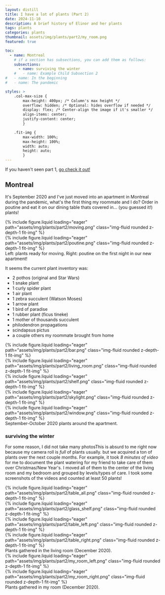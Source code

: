 ```yaml
---
layout: distill
title: I have a lot of plants (Part 2)
date: 2024-11-10
description: A brief history of Elinor and her plants 
tags: plants
categories: plants
thumbnail: assets/img/plants/part2/my_room.png
featured: true

toc:
  - name: Montreal
    # if a section has subsections, you can add them as follows:
    subsections:
      - name: surviving the winter
    #   - name: Example Child Subsection 2
#   - name: In the beginning
#   - name: The pandemic

styles: >
    .col-max-size {
        max-height: 400px; /* Column's max height */
        overflow: hidden; /* Optional: hides overflow if needed */
        display: flex; /* Center-align the image if it's smaller */
        align-items: center;
        justify-content: center;
        }

    .fit-img {
        max-width: 100%;
        max-height: 100%;
        width: auto;
        height: auto;
        }
---
```


If you haven't seen part 1, [go check it out!](https://elinorp-d.github.io/blog/2024/plants-part-1/)

## Montreal

It's September 2020 and I've just moved into an apartment in Montreal during the pandemic, what's the first thing my roommate and I do? Order in poutine and eat it on our dining table thats covered in... (you guessed it!) plants! 

<div class="row mt-3">
    <div class="col-sm mt-3 mt-md-0 col-max-size">
        {% include figure.liquid loading="eager" path="assets/img/plants/part2/moving.png" class="img-fluid rounded z-depth-1 fit-img"  %}
    </div>
    <div class="col-sm mt-3 mt-md-0 col-max-size">
        {% include figure.liquid loading="eager" path="assets/img/plants/part2/poutine.png" class="img-fluid rounded z-depth-1 fit-img"  %}
    </div>
</div>
<div class="caption">
    Left: plants ready for moving. Right: poutine on the first night in our new apartment!
</div>

It seems the current plant inventory was:
* 2 pothos (original and Star Wars)
* 1 snake plant
* 1 curly spider plant
* 1 air plant
* 1 zebra succulent (Watson Moses)
* 1 arrow plant
* 1 bird of paradise
* 1 rubber plant (ficus tineke)
* 1 mother of thousands succulent
* philodendron propagations
* scindapsus pictus
* a couple others my roommate brought from home

<div class="row mt-3">
    <div class="col-sm mt-3 mt-md-0 col-max-size">
        {% include figure.liquid loading="eager" path="assets/img/plants/part2/bar.png" class="img-fluid rounded z-depth-1 fit-img"  %}
    </div>
    <div class="col-sm mt-3 mt-md-0 col-max-size">
        {% include figure.liquid loading="eager" path="assets/img/plants/part2/living_room.png" class="img-fluid rounded z-depth-1 fit-img"  %}
    </div>
     <div class="col-sm mt-3 mt-md-0 col-max-size">
        {% include figure.liquid loading="eager" path="assets/img/plants/part2/shelf.png" class="img-fluid rounded z-depth-1 fit-img"  %}
    </div>
     <div class="col-sm mt-3 mt-md-0 col-max-size">
        {% include figure.liquid loading="eager" path="assets/img/plants/part2/skylight.png" class="img-fluid rounded z-depth-1 fit-img"  %}
    </div>
     <div class="col-sm mt-3 mt-md-0 col-max-size">
        {% include figure.liquid loading="eager" path="assets/img/plants/part2/window.png" class="img-fluid rounded z-depth-1 fit-img"  %}
    </div>
</div>
<div class="caption">
    September-October 2020 plants around the apartment.
</div>

### surviving the winter
For some reason, I did not take many photos<d-footnote>This is absurd to me right now because my camera roll is _full_ of plants usually.</d-footnote> but we acquired a ton of plants over the next couple months. For example, it took _8 minutes of video_ for me to document the plant watering for my friend to take care of them over Christmas/New Year's. I moved all of them to the center of the living room and my bedroom and grouped by levels/types of care. I took some screenshots of the videos and counted at least 50 plants!


<div class="row mt-3">
    <div class="col-sm mt-3 mt-md-0 col-max-size">
        {% include figure.liquid loading="eager" path="assets/img/plants/part2/table_all.png" class="img-fluid rounded z-depth-1 fit-img"  %}
    </div>
    <div class="col-sm mt-3 mt-md-0 col-max-size">
        {% include figure.liquid loading="eager" path="assets/img/plants/part2/glass_shelf.png" class="img-fluid rounded z-depth-1 fit-img"  %}
    </div>
     <div class="col-sm mt-3 mt-md-0 col-max-size">
        {% include figure.liquid loading="eager" path="assets/img/plants/part2/table_left.png" class="img-fluid rounded z-depth-1 fit-img"  %}
    </div>
     <div class="col-sm mt-3 mt-md-0 col-max-size">
        {% include figure.liquid loading="eager" path="assets/img/plants/part2/table_right.png" class="img-fluid rounded z-depth-1 fit-img"  %}
    </div>
</div>
<div class="caption">
    Plants gathered in the living room (December 2020).
</div>

<div class="row mt-3">
     <div class="col-sm mt-3 mt-md-0 col-max-size">
        {% include figure.liquid loading="eager" path="assets/img/plants/part2/my_room_left.png" class="img-fluid rounded z-depth-1 fit-img"  %}
    </div>
     <div class="col-sm mt-3 mt-md-0 col-max-size">
        {% include figure.liquid loading="eager" path="assets/img/plants/part2/my_room_right.png" class="img-fluid rounded z-depth-1 fit-img"  %}
    </div>
</div>
<div class="caption">
    Plants gathered in my room (December 2020).
</div>
